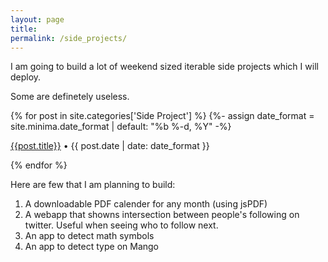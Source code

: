 ```yaml
---
layout: page
title: 
permalink: /side_projects/
---
```

<script>
  for (const iterator of document.getElementsByClassName('page-link')) {
      if (iterator.innerHTML === 'Search'){ iterator.classList.add('search-button'); iterator.title = 'Search';}
      if (iterator.innerHTML === 'Tags'){ iterator.classList.add('tags-button'); iterator.title = 'Tags';}
      if (iterator.innerHTML === 'Side Projects'){ iterator.classList.add('side-project-button'); iterator.title = 'Side Projects';}
  }
</script>

I am going to build a lot of weekend sized iterable side projects which I will deploy. 

Some are definetely useless.

{% for post in site.categories['Side Project'] %}
      {%- assign date_format = site.minima.date_format | default: "%b %-d, %Y" -%}
<article class="archive-item">
    <p class="post-meta post-meta-title"><a class="page-meta" href="{{ site.baseurl }}{{ post.url }}">{{post.title}}</a>  • {{ post.date | date: date_format }}</p>
</article>
{% endfor %}

Here are few that I am planning to build:
1. A downloadable PDF calender for any month (using jsPDF)
2. A webapp that showns intersection between people's following on twitter. Useful when seeing who to follow next.
3. An app to detect math symbols
4. An app to detect type on Mango